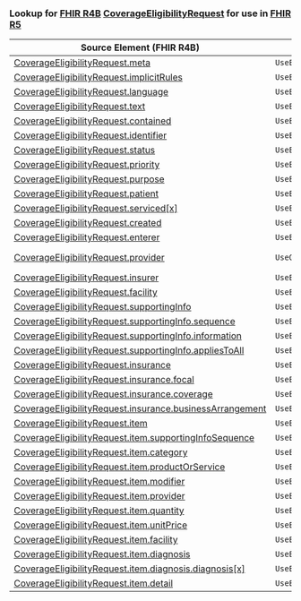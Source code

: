 ### Lookup for [FHIR R4B](https://hl7.org/fhir/R4B/) [CoverageEligibilityRequest](https://hl7.org/fhir/R4B/CoverageEligibilityRequest.html) for use in [FHIR R5](https://hl7.org/fhir/R5/)

| Source Element (FHIR R4B) | Usage | Target |
| -------------- | ----- | ------ |
| [CoverageEligibilityRequest.meta](https://hl7.org/fhir/R4B/CoverageEligibilityRequest.html#resource) | `UseElementSameName` | [CoverageEligibilityRequest.meta](https://hl7.org/fhir/R5/CoverageEligibilityRequest.html#resource) |
| [CoverageEligibilityRequest.implicitRules](https://hl7.org/fhir/R4B/CoverageEligibilityRequest.html#resource) | `UseElementSameName` | [CoverageEligibilityRequest.implicitRules](https://hl7.org/fhir/R5/CoverageEligibilityRequest.html#resource) |
| [CoverageEligibilityRequest.language](https://hl7.org/fhir/R4B/CoverageEligibilityRequest.html#resource) | `UseElementSameName` | [CoverageEligibilityRequest.language](https://hl7.org/fhir/R5/CoverageEligibilityRequest.html#resource) |
| [CoverageEligibilityRequest.text](https://hl7.org/fhir/R4B/CoverageEligibilityRequest.html#resource) | `UseElementSameName` | [CoverageEligibilityRequest.text](https://hl7.org/fhir/R5/CoverageEligibilityRequest.html#resource) |
| [CoverageEligibilityRequest.contained](https://hl7.org/fhir/R4B/CoverageEligibilityRequest.html#resource) | `UseElementSameName` | [CoverageEligibilityRequest.contained](https://hl7.org/fhir/R5/CoverageEligibilityRequest.html#resource) |
| [CoverageEligibilityRequest.identifier](https://hl7.org/fhir/R4B/CoverageEligibilityRequest.html#resource) | `UseElementSameName` | [CoverageEligibilityRequest.identifier](https://hl7.org/fhir/R5/CoverageEligibilityRequest.html#resource) |
| [CoverageEligibilityRequest.status](https://hl7.org/fhir/R4B/CoverageEligibilityRequest.html#resource) | `UseElementSameName` | [CoverageEligibilityRequest.status](https://hl7.org/fhir/R5/CoverageEligibilityRequest.html#resource) |
| [CoverageEligibilityRequest.priority](https://hl7.org/fhir/R4B/CoverageEligibilityRequest.html#resource) | `UseElementSameName` | [CoverageEligibilityRequest.priority](https://hl7.org/fhir/R5/CoverageEligibilityRequest.html#resource) |
| [CoverageEligibilityRequest.purpose](https://hl7.org/fhir/R4B/CoverageEligibilityRequest.html#resource) | `UseElementSameName` | [CoverageEligibilityRequest.purpose](https://hl7.org/fhir/R5/CoverageEligibilityRequest.html#resource) |
| [CoverageEligibilityRequest.patient](https://hl7.org/fhir/R4B/CoverageEligibilityRequest.html#resource) | `UseElementSameName` | [CoverageEligibilityRequest.patient](https://hl7.org/fhir/R5/CoverageEligibilityRequest.html#resource) |
| [CoverageEligibilityRequest.serviced[x]](https://hl7.org/fhir/R4B/CoverageEligibilityRequest.html#resource) | `UseElementSameName` | [CoverageEligibilityRequest.serviced[x]](https://hl7.org/fhir/R5/CoverageEligibilityRequest.html#resource) |
| [CoverageEligibilityRequest.created](https://hl7.org/fhir/R4B/CoverageEligibilityRequest.html#resource) | `UseElementSameName` | [CoverageEligibilityRequest.created](https://hl7.org/fhir/R5/CoverageEligibilityRequest.html#resource) |
| [CoverageEligibilityRequest.enterer](https://hl7.org/fhir/R4B/CoverageEligibilityRequest.html#resource) | `UseElementSameName` | [CoverageEligibilityRequest.enterer](https://hl7.org/fhir/R5/CoverageEligibilityRequest.html#resource) |
| [CoverageEligibilityRequest.provider](https://hl7.org/fhir/R4B/CoverageEligibilityRequest.html#resource) | `UseOneOf` | [CoverageEligibilityRequest.provider](https://hl7.org/fhir/R5/CoverageEligibilityRequest.html#resource)<br />[CoverageEligibilityRequest.provider](https://hl7.org/fhir/R5/CoverageEligibilityRequest.html#resource) |
| [CoverageEligibilityRequest.insurer](https://hl7.org/fhir/R4B/CoverageEligibilityRequest.html#resource) | `UseElementSameName` | [CoverageEligibilityRequest.insurer](https://hl7.org/fhir/R5/CoverageEligibilityRequest.html#resource) |
| [CoverageEligibilityRequest.facility](https://hl7.org/fhir/R4B/CoverageEligibilityRequest.html#resource) | `UseElementSameName` | [CoverageEligibilityRequest.facility](https://hl7.org/fhir/R5/CoverageEligibilityRequest.html#resource) |
| [CoverageEligibilityRequest.supportingInfo](https://hl7.org/fhir/R4B/CoverageEligibilityRequest.html#resource) | `UseElementSameName` | [CoverageEligibilityRequest.supportingInfo](https://hl7.org/fhir/R5/CoverageEligibilityRequest.html#resource) |
| [CoverageEligibilityRequest.supportingInfo.sequence](https://hl7.org/fhir/R4B/CoverageEligibilityRequest.html#resource) | `UseElementSameName` | [CoverageEligibilityRequest.supportingInfo.sequence](https://hl7.org/fhir/R5/CoverageEligibilityRequest.html#resource) |
| [CoverageEligibilityRequest.supportingInfo.information](https://hl7.org/fhir/R4B/CoverageEligibilityRequest.html#resource) | `UseElementSameName` | [CoverageEligibilityRequest.supportingInfo.information](https://hl7.org/fhir/R5/CoverageEligibilityRequest.html#resource) |
| [CoverageEligibilityRequest.supportingInfo.appliesToAll](https://hl7.org/fhir/R4B/CoverageEligibilityRequest.html#resource) | `UseElementSameName` | [CoverageEligibilityRequest.supportingInfo.appliesToAll](https://hl7.org/fhir/R5/CoverageEligibilityRequest.html#resource) |
| [CoverageEligibilityRequest.insurance](https://hl7.org/fhir/R4B/CoverageEligibilityRequest.html#resource) | `UseElementSameName` | [CoverageEligibilityRequest.insurance](https://hl7.org/fhir/R5/CoverageEligibilityRequest.html#resource) |
| [CoverageEligibilityRequest.insurance.focal](https://hl7.org/fhir/R4B/CoverageEligibilityRequest.html#resource) | `UseElementSameName` | [CoverageEligibilityRequest.insurance.focal](https://hl7.org/fhir/R5/CoverageEligibilityRequest.html#resource) |
| [CoverageEligibilityRequest.insurance.coverage](https://hl7.org/fhir/R4B/CoverageEligibilityRequest.html#resource) | `UseElementSameName` | [CoverageEligibilityRequest.insurance.coverage](https://hl7.org/fhir/R5/CoverageEligibilityRequest.html#resource) |
| [CoverageEligibilityRequest.insurance.businessArrangement](https://hl7.org/fhir/R4B/CoverageEligibilityRequest.html#resource) | `UseElementSameName` | [CoverageEligibilityRequest.insurance.businessArrangement](https://hl7.org/fhir/R5/CoverageEligibilityRequest.html#resource) |
| [CoverageEligibilityRequest.item](https://hl7.org/fhir/R4B/CoverageEligibilityRequest.html#resource) | `UseElementSameName` | [CoverageEligibilityRequest.item](https://hl7.org/fhir/R5/CoverageEligibilityRequest.html#resource) |
| [CoverageEligibilityRequest.item.supportingInfoSequence](https://hl7.org/fhir/R4B/CoverageEligibilityRequest.html#resource) | `UseElementSameName` | [CoverageEligibilityRequest.item.supportingInfoSequence](https://hl7.org/fhir/R5/CoverageEligibilityRequest.html#resource) |
| [CoverageEligibilityRequest.item.category](https://hl7.org/fhir/R4B/CoverageEligibilityRequest.html#resource) | `UseElementSameName` | [CoverageEligibilityRequest.item.category](https://hl7.org/fhir/R5/CoverageEligibilityRequest.html#resource) |
| [CoverageEligibilityRequest.item.productOrService](https://hl7.org/fhir/R4B/CoverageEligibilityRequest.html#resource) | `UseElementSameName` | [CoverageEligibilityRequest.item.productOrService](https://hl7.org/fhir/R5/CoverageEligibilityRequest.html#resource) |
| [CoverageEligibilityRequest.item.modifier](https://hl7.org/fhir/R4B/CoverageEligibilityRequest.html#resource) | `UseElementSameName` | [CoverageEligibilityRequest.item.modifier](https://hl7.org/fhir/R5/CoverageEligibilityRequest.html#resource) |
| [CoverageEligibilityRequest.item.provider](https://hl7.org/fhir/R4B/CoverageEligibilityRequest.html#resource) | `UseElementSameName` | [CoverageEligibilityRequest.item.provider](https://hl7.org/fhir/R5/CoverageEligibilityRequest.html#resource) |
| [CoverageEligibilityRequest.item.quantity](https://hl7.org/fhir/R4B/CoverageEligibilityRequest.html#resource) | `UseElementSameName` | [CoverageEligibilityRequest.item.quantity](https://hl7.org/fhir/R5/CoverageEligibilityRequest.html#resource) |
| [CoverageEligibilityRequest.item.unitPrice](https://hl7.org/fhir/R4B/CoverageEligibilityRequest.html#resource) | `UseElementSameName` | [CoverageEligibilityRequest.item.unitPrice](https://hl7.org/fhir/R5/CoverageEligibilityRequest.html#resource) |
| [CoverageEligibilityRequest.item.facility](https://hl7.org/fhir/R4B/CoverageEligibilityRequest.html#resource) | `UseElementSameName` | [CoverageEligibilityRequest.item.facility](https://hl7.org/fhir/R5/CoverageEligibilityRequest.html#resource) |
| [CoverageEligibilityRequest.item.diagnosis](https://hl7.org/fhir/R4B/CoverageEligibilityRequest.html#resource) | `UseElementSameName` | [CoverageEligibilityRequest.item.diagnosis](https://hl7.org/fhir/R5/CoverageEligibilityRequest.html#resource) |
| [CoverageEligibilityRequest.item.diagnosis.diagnosis[x]](https://hl7.org/fhir/R4B/CoverageEligibilityRequest.html#resource) | `UseElementSameName` | [CoverageEligibilityRequest.item.diagnosis.diagnosis[x]](https://hl7.org/fhir/R5/CoverageEligibilityRequest.html#resource) |
| [CoverageEligibilityRequest.item.detail](https://hl7.org/fhir/R4B/CoverageEligibilityRequest.html#resource) | `UseElementSameName` | [CoverageEligibilityRequest.item.detail](https://hl7.org/fhir/R5/CoverageEligibilityRequest.html#resource) |
